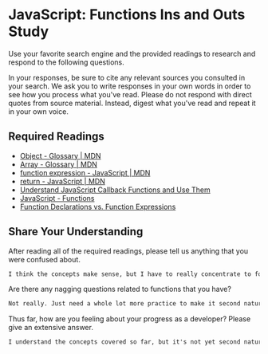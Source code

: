 # JavaScript: Functions Ins and Outs Study

Use your favorite search engine and the provided readings to research and
respond to the following questions.

In your responses, be sure to cite any relevant sources you consulted in your
search. We ask you to write responses in your own words in order to see how you
process what you've read. Please do not respond with direct quotes from source
material. Instead, digest what you've read and repeat it in your own voice.

## Required Readings

-   [Object - Glossary | MDN](https://developer.mozilla.org/en-US/docs/Glossary/Object)
-   [Array - Glossary | MDN](https://developer.mozilla.org/en-US/docs/Glossary/Array)
-   [function expression - JavaScript | MDN](https://developer.mozilla.org/en-US/docs/Web/JavaScript/Reference/Operators/function)
-   [return - JavaScript | MDN](https://developer.mozilla.org/en-US/docs/Web/JavaScript/Reference/Statements/return)
-   [Understand JavaScript Callback Functions and Use Them](http://javascriptissexy.com/understand-javascript-callback-functions-and-use-them)
-   [JavaScript - Functions](http://www.quirksmode.org/js/function.html)
-   [Function Declarations vs. Function Expressions](https://javascriptweblog.wordpress.com/2010/07/06/function-declarations-vs-function-expressions)

## Share Your Understanding

After reading all of the required readings, please tell us anything that you
were confused about.

```md
I think the concepts make sense, but I have to really concentrate to follow the function logic for the more abstract concepts,like closures (including callbacks). I don't yet have the mind-muscle-memory for it to feel natural, so it takes me awhile to read through those types of higher-level functions. I think it will help when I start applying these new concepts to many different concrete examples.
```

Are there any nagging questions related to functions that you have?

```md
Not really. Just need a whole lot more practice to make it second nature.
```

Thus far, how are you feeling about your progress as a developer? Please give an
extensive answer.

```md
I understand the concepts covered so far, but it's not yet second nature. So I feel slow, and I have to look back at examples constantly. But I do feel like I am to the point where I can start implementing my own functions, and that feels powerful. For most of the assignments and challenges, I know what I need to do to solve the problem, but it just takes me a long time. But I feel optimistic about my progress and confident that eventually the more difficult concepts will feel like second nature.
```
